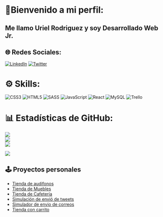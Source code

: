 # 👋Bienvenido a mi perfil:
## **Me llamo Uriel Rodriguez** y soy **Desarrollado Web Jr**.


## 🌐 Redes Sociales:
[![LinkedIn](https://img.shields.io/badge/LinkedIn-%230077B5.svg?logo=linkedin&logoColor=white)](https://linkedin.com/in/https://www.linkedin.com/in/urielrdguez/) [![Twitter](https://img.shields.io/badge/Twitter-%231DA1F2.svg?logo=Twitter&logoColor=white)](https://twitter.com/https://twitter.com/RdguezUriel) 

# ⚙️ Skills:
![CSS3](https://img.shields.io/badge/css3-%231572B6.svg?style=for-the-badge&logo=css3&logoColor=white) ![HTML5](https://img.shields.io/badge/html5-%23E34F26.svg?style=for-the-badge&logo=html5&logoColor=white) ![SASS](https://img.shields.io/badge/SASS-hotpink.svg?style=for-the-badge&logo=SASS&logoColor=white) ![JavaScript](https://img.shields.io/badge/javascript-%23323330.svg?style=for-the-badge&logo=javascript&logoColor=%23F7DF1E) ![React](https://img.shields.io/badge/react-%2320232a.svg?style=for-the-badge&logo=react&logoColor=%2361DAFB) ![MySQL](https://img.shields.io/badge/mysql-%2300f.svg?style=for-the-badge&logo=mysql&logoColor=white) ![Trello](https://img.shields.io/badge/Trello-%23026AA7.svg?style=for-the-badge&logo=Trello&logoColor=white) 
# 📊 Estadísticas de GitHub:
![](https://github-readme-stats.vercel.app/api?username=UrielCode&theme=vue-dark&hide_border=true&include_all_commits=false&count_private=false)<br/>
![](https://github-readme-streak-stats.herokuapp.com/?user=UrielCode&theme=vue-dark&hide_border=true)<br/>
![](https://github-readme-stats.vercel.app/api/top-langs/?username=UrielCode&theme=vue-dark&hide_border=true&include_all_commits=false&count_private=false&layout=compact)

[![](https://visitcount.itsvg.in/api?id=UrielCode&icon=2&color=4)](https://visitcount.itsvg.in)

<!-- Proudly created with GPRM ( https://gprm.itsvg.in ) -->

## 🕹️ Proyectos personales

- [Tienda de audifonos](https://urielcode.github.io/tienda-audifonos/)
- [Tienda de Muebles](https://urielcode.github.io/proyecto-tienda/)
- [Tienda de Cafetería](https://urielcode.github.io/pagina-cafeteria/)
- [Simulación de envió de tweets](https://urielcode.github.io/tweets-local-storage/)
- [Simulador de envio de correos](https://urielcode.github.io/simulador-envio-correos/)
- [Tienda con carrito](https://urielcode.github.io/tienda-carrito/)

